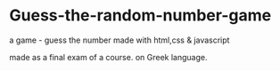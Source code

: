 # Guess-the-random-number-game
a game - guess the number made with html,css &amp; javascript

made as a final exam of a course.
on Greek language.
